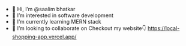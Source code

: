 - 👋 Hi, I’m @saalim bhatkar
- 👀 I’m interested in software development
- 🌱 I’m currently learning MERN stack
- 💞️ I’m looking to collaborate on
Checkout my website👇
https://local-shopping-app.vercel.app/

<!---
saalim8291/saalim8291 is a ✨ special ✨ repository because its `README.md` (this file) appears on your GitHub profile.
You can click the Preview link to take a look at your changes.
--->
